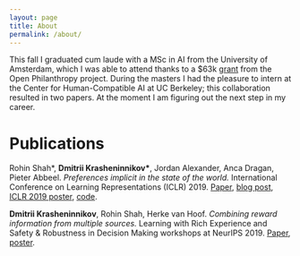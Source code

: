 ```yaml
---
layout: page
title: About
permalink: /about/
---
```

This fall I graduated cum laude with a MSc in AI from the University of Amsterdam, which I was able to attend thanks to a $63k <a href="https://www.openphilanthropy.org/focus/global-catastrophic-risks/potential-risks-advanced-artificial-intelligence/ai-scholarships-2018">grant</a> from the Open Philanthropy project. During the masters I had the pleasure to intern at the Center for Human-Compatible AI at UC Berkeley; this collaboration resulted in two papers. At the moment I am figuring out the next step in my career.


<!---I am a second year MSc artificial intelligence student at the University of Amsterdam. These days I am focused on figuring out how an AI can robustly infer what humans want from what they do. --->

<!--- My CV can be found <a href="https://drive.google.com/file/d/1jrgyABLuj5B2oup__32KymF0xt72iEVD/view?usp=sharing">here</a>.

<!--- In my spare time, I enjoy hiking, bouldering, listening to podcasts and meditating.  --->

# Publications

Rohin Shah*, <b>Dmitrii Krasheninnikov*</b>, Jordan Alexander, Anca Dragan, Pieter Abbeel. <i>Preferences implicit in the state of the world.</i> International Conference on Learning Representations (ICLR) 2019. <a href="https://openreview.net/forum?id=rkevMnRqYQ">Paper</a>, <a href="https://bair.berkeley.edu/blog/2019/02/11/learning_preferences/">blog post</a>, <a href="https://github.com/HumanCompatibleAI/rlsp/blob/master/poster-preferences-implicit-in-the-state-of-the-world.pdf">ICLR 2019 poster</a>, <a href="https://github.com/HumanCompatibleAI/rlsp">code</a>.

<b>Dmitrii Krasheninnikov</b>, Rohin Shah, Herke van Hoof. <i>Combining reward information from multiple sources.</i> Learning with Rich Experience and Safety & Robustness in Decision Making workshops at NeurIPS 2019. <a href="https://drive.google.com/file/d/1dBDqdCU_6ZZJen_8lZCn-RHtO7dB1QKG/view?usp=sharing">Paper</a>, <a href="https://drive.google.com/open?id=1oPG1nfjnVge0Pi0JJYi7x78IGQIeeR2s">poster</a>.

